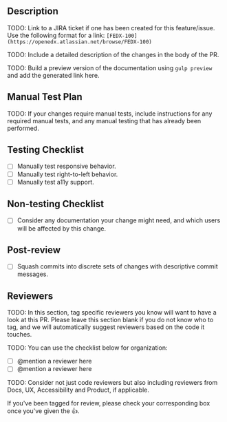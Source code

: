 ## Description

TODO: Link to a JIRA ticket if one has been created for this feature/issue.
Use the following format for a link: `[FEDX-100](https://openedx.atlassian.net/browse/FEDX-100)`

TODO: Include a detailed description of the changes in the body of the PR.

TODO: Build a preview version of the documentation using ``gulp preview`` and add the generated link here.
  
## Manual Test Plan

TODO: If your changes require manual tests, include instructions for any required manual tests,
and any manual testing that has already been performed.

## Testing Checklist
- [ ] Manually test responsive behavior.
- [ ] Manually test right-to-left behavior.
- [ ] Manually test a11y support.

## Non-testing Checklist
- [ ] Consider any documentation your change might need, and which users will be affected by this change.

## Post-review
- [ ] Squash commits into discrete sets of changes with descriptive commit messages.

## Reviewers
TODO: In this section, tag specific reviewers you know will want to have a look at this PR. Please
leave this section blank if you do not know who to tag, and we will automatically suggest reviewers
based on the code it touches.

TODO: You can use the checklist below for organization:

- [ ] @mention a reviewer here
- [ ] @mention a reviewer here

TODO: Consider not just code reviewers but also including reviewers from Docs, UX, Accessibility and Product, if applicable.

If you've been tagged for review, please check your corresponding box once you've given the :+1:.
